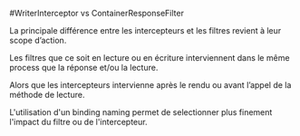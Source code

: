 #WriterInterceptor vs ContainerResponseFilter

La principale différence entre les intercepteurs et les filtres revient à leur scope d’action.

Les filtres que ce soit en lecture ou en écriture interviennent dans le même process que la réponse et/ou la lecture.

Alors que les intercepteurs intervienne après le rendu ou avant l’appel de la méthode de lecture.

L'utilisation d'un binding naming permet de selectionner plus finement l'impact du filtre ou de l'intercepteur.

